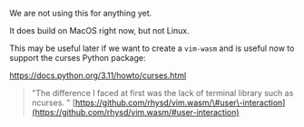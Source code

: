 We are not using this for anything yet.

It does build on MacOS right now, but not Linux.

This may be useful later if we want to create a `vim-wasm` and is useful now to support the curses Python package:

https://docs.python.org/3.11/howto/curses.html


> "The difference I faced at first was the lack of terminal library such as ncurses. " [https://github.com/rhysd/vim.wasm/\#user\-interaction](https://github.com/rhysd/vim.wasm/#user-interaction)

